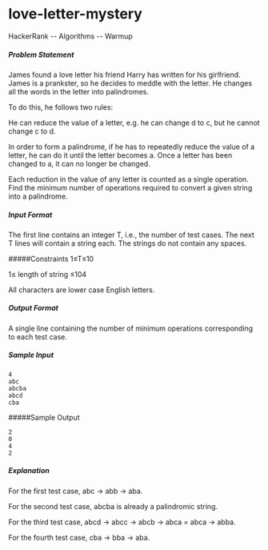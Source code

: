 # love-letter-mystery
HackerRank -- Algorithms -- Warmup

##### Problem Statement

James found a love letter his friend Harry has written for his girlfriend. James is a prankster, so he decides to meddle with the letter. He changes all the words in the letter into palindromes.

To do this, he follows two rules:

He can reduce the value of a letter, e.g. he can change d to c, but he cannot change c to d.

In order to form a palindrome, if he has to repeatedly reduce the value of a letter, he can do it until the letter becomes a. Once a letter has been changed to a, it can no longer be changed.

Each reduction in the value of any letter is counted as a single operation. Find the minimum number of operations required to convert a given string into a palindrome.

##### Input Format

The first line contains an integer T, i.e., the number of test cases. 
The next T lines will contain a string each. The strings do not contain any spaces.

#####Constraints 
1≤T≤10 

1≤ length of string ≤104 

All characters are lower case English letters.

##### Output Format

A single line containing the number of minimum operations corresponding to each test case.

##### Sample Input
```
4
abc
abcba
abcd
cba
```
#####Sample Output
```
2
0
4
2
```
##### Explanation

For the first test case, abc -> abb -> aba.

For the second test case, abcba is already a palindromic string.

For the third test case, abcd -> abcc -> abcb -> abca = abca -> abba.

For the fourth test case, cba -> bba -> aba.
